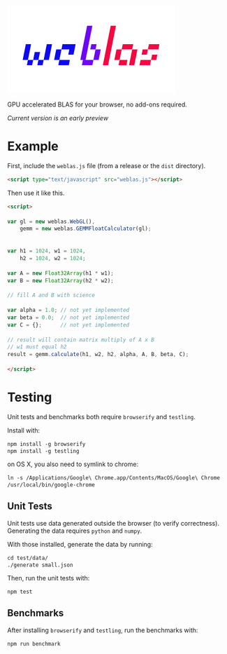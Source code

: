 ![logo](weblas.png)

GPU accelerated BLAS for your browser, no add-ons required.

*Current version is an early preview*

# Example

First, include the `weblas.js` file (from a release or the `dist` directory).

```html
<script type="text/javascript" src="weblas.js"></script>
```

Then use it like this.

```html
<script>

var gl = new weblas.WebGL(),
	gemm = new weblas.GEMMFloatCalculator(gl);


var h1 = 1024, w1 = 1024,
    h2 = 1024, w2 = 1024;

var A = new Float32Array(h1 * w1);
var B = new Float32Array(h2 * w2);

// fill A and B with science

var alpha = 1.0; // not yet implemented
var beta = 0.0;  // not yet implemented
var C = {};      // not yet implemented

// result will contain matrix multiply of A x B
// w1 must equal h2
result = gemm.calculate(h1, w2, h2, alpha, A, B, beta, C);

</script>
```

# Testing
Unit tests and benchmarks both require `browserify` and `testling`.

Install with:

```
npm install -g browserify
npm install -g testling
```

on OS X, you also need to symlink to chrome:
```
ln -s /Applications/Google\ Chrome.app/Contents/MacOS/Google\ Chrome /usr/local/bin/google-chrome
```

## Unit Tests
Unit tests use data generated outside the browser (to verify correctness). 
Generating the data requires `python` and `numpy`. 

With those installed, generate the data by running:

```
cd test/data/
./generate small.json
```

Then, run the unit tests with:
```
npm test
```

## Benchmarks
After installing `browserify` and `testling`, run the benchmarks with:
```
npm run benchmark
```

